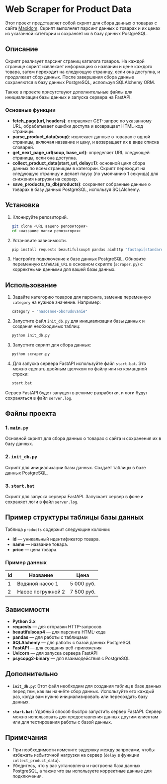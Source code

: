 # Web Scraper for Product Data

Этот проект представляет собой скрипт для сбора данных о товарах с сайта [Maxidom](https://www.maxidom.ru). Скрипт выполняет парсинг данных о товарах и их ценах из указанной категории и сохраняет их в базу данных PostgreSQL.

## Описание

Скрипт реализует парсинг страниц каталога товаров. На каждой странице скрипт извлекает информацию о названии и цене каждого товара, затем переходит на следующую страницу, если она доступна, и продолжает сбор данных. После завершения сбора данные сохраняются в базу данных PostgreSQL, используя SQLAlchemy ORM.

Также в проекте присутствуют дополнительные файлы для инициализации базы данных и запуска сервера на FastAPI.

### Основные функции

- **fetch_page(url, headers)**: отправляет GET-запрос по указанному URL, обрабатывает ошибки доступа и возвращает HTML-код страницы.
- **parse_product_data(soup)**: извлекает данные о товарах с одной страницы, включая название и цену, и возвращает их в виде списка словарей.
- **get_next_page_url(soup, base_url)**: определяет URL следующей страницы, если она доступна.
- **collect_product_data(start_url, delay=1)**: основной цикл сбора данных по всем страницам в категории. Скрипт переходит на следующую страницу и делает паузу (по умолчанию 1 секунда) для снижения нагрузки на сервер.
- **save_products_to_db(products)**: сохраняет собранные данные о товарах в базу данных PostgreSQL, используя SQLAlchemy.

## Установка

1. Клонируйте репозиторий.
   
```bash
   git clone <URL вашего репозитория>
   cd <название папки репозитория>
```

2. Установите зависимости.
   
```bash
   pip install requests beautifulsoup4 pandas aiohttp "fastapi[standard]" sqlalchemy[asyncpg] asyncpg uvicorn psycopg2-binary
```

3. Настройте подключение к базе данных PostgreSQL. Обновите переменную `DATABASE_URL` в основном скрипте (`scraper.py`) с корректными данными для вашей базы данных.

## Использование

1. Задайте категорию товаров для парсинга, заменив переменную `category` на нужное значение. Например:
   
```python
   category = "nasosnoe-oborudovanie"
```

2. Запустите файл `init_db.py` для инициализации базы данных и создания необходимых таблиц:

```bash
   python init_db.py
```

3. Запустите скрипт для сбора данных:
   
```bash
   python scraper.py
```

4. Для запуска сервера FastAPI используйте файл `start.bat`. Это можно сделать двойным щелчком по файлу или из командной строки:

```bash
   start.bat
```

Сервер FastAPI будет запущен в режиме разработки, и логи будут сохраняться в файл `server.log`.

## Файлы проекта

### 1. `main.py`
Основной скрипт для сбора данных о товарах с сайта и сохранения их в базу данных.

### 2. `init_db.py`
Скрипт для инициализации базы данных. Создаёт таблицы в базе данных PostgreSQL.

### 3. `start.bat`
Скрипт для запуска сервера FastAPI. Запускает сервер в фоне и сохраняет логи в файл `server.log`.

## Пример структуры таблицы базы данных

Таблица `products` содержит следующие колонки:
- **id** — уникальный идентификатор товара.
- **name** — название товара.
- **price** — цена товара.

### Пример данных
| id  | Название          | Цена            |
|-----|-------------------|-----------------|
| 1   | Водяной насос 1   | 5 000 руб.      |
| 2   | Насос погружной 2 | 7 500 руб.      |

## Зависимости

- **Python 3.x**
- **requests** — для отправки HTTP-запросов
- **beautifulsoup4** — для парсинга HTML-кода
- **pandas** — для работы с таблицами
- **SQLAlchemy** — для работы с базой данных PostgreSQL
- **FastAPI** — для создания веб-приложения
- **Uvicorn** — для запуска сервера FastAPI
- **psycopg2-binary** — для взаимодействия с PostgreSQL

## Дополнительно

- **`init_db.py`**: Этот файл необходим для создания таблиц в базе данных перед тем, как вы начнёте сбор данных. Используйте его каждый раз, когда вам нужно инициализировать или пересоздать базу данных.

- **`start.bat`**: Удобный способ быстро запустить сервер FastAPI. Сервер можно использовать для предоставления данных другим клиентам или для тестирования работы с базой данных.

## Примечания

- При необходимости измените задержку между запросами, чтобы избежать избыточной нагрузки на сервер (`delay` в функции `collect_product_data`).
- Убедитесь, что у вас установлена и настроена база данных PostgreSQL, а также что вы используете корректные данные для подключения.

